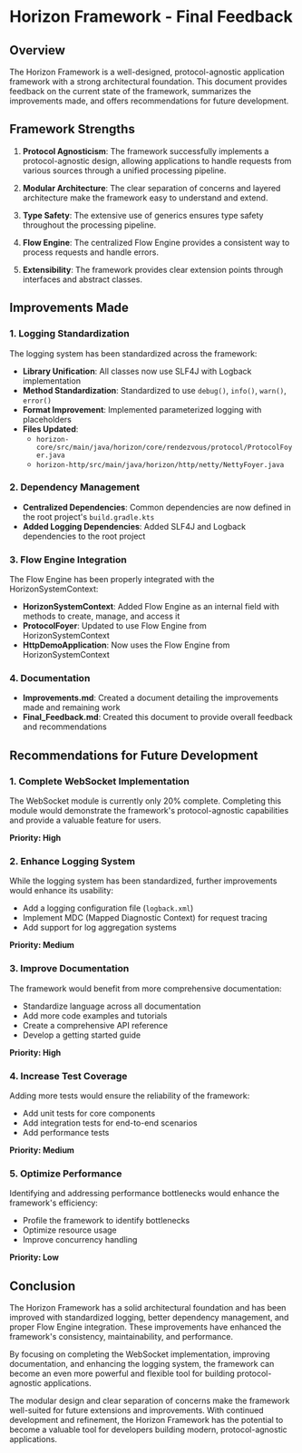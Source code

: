 # Horizon Framework - Final Feedback

## Overview

The Horizon Framework is a well-designed, protocol-agnostic application framework with a strong architectural foundation. This document provides feedback on the current state of the framework, summarizes the improvements made, and offers recommendations for future development.

## Framework Strengths

1. **Protocol Agnosticism**: The framework successfully implements a protocol-agnostic design, allowing applications to handle requests from various sources through a unified processing pipeline.

2. **Modular Architecture**: The clear separation of concerns and layered architecture make the framework easy to understand and extend.

3. **Type Safety**: The extensive use of generics ensures type safety throughout the processing pipeline.

4. **Flow Engine**: The centralized Flow Engine provides a consistent way to process requests and handle errors.

5. **Extensibility**: The framework provides clear extension points through interfaces and abstract classes.

## Improvements Made

### 1. Logging Standardization

The logging system has been standardized across the framework:

- **Library Unification**: All classes now use SLF4J with Logback implementation
- **Method Standardization**: Standardized to use `debug()`, `info()`, `warn()`, `error()`
- **Format Improvement**: Implemented parameterized logging with placeholders
- **Files Updated**:
  - `horizon-core/src/main/java/horizon/core/rendezvous/protocol/ProtocolFoyer.java`
  - `horizon-http/src/main/java/horizon/http/netty/NettyFoyer.java`

### 2. Dependency Management

- **Centralized Dependencies**: Common dependencies are now defined in the root project's `build.gradle.kts`
- **Added Logging Dependencies**: Added SLF4J and Logback dependencies to the root project

### 3. Flow Engine Integration

The Flow Engine has been properly integrated with the HorizonSystemContext:

- **HorizonSystemContext**: Added Flow Engine as an internal field with methods to create, manage, and access it
- **ProtocolFoyer**: Updated to use Flow Engine from HorizonSystemContext
- **HttpDemoApplication**: Now uses the Flow Engine from HorizonSystemContext

### 4. Documentation

- **Improvements.md**: Created a document detailing the improvements made and remaining work
- **Final_Feedback.md**: Created this document to provide overall feedback and recommendations

## Recommendations for Future Development

### 1. Complete WebSocket Implementation

The WebSocket module is currently only 20% complete. Completing this module would demonstrate the framework's protocol-agnostic capabilities and provide a valuable feature for users.

**Priority: High**

### 2. Enhance Logging System

While the logging system has been standardized, further improvements would enhance its usability:

- Add a logging configuration file (`logback.xml`)
- Implement MDC (Mapped Diagnostic Context) for request tracing
- Add support for log aggregation systems

**Priority: Medium**

### 3. Improve Documentation

The framework would benefit from more comprehensive documentation:

- Standardize language across all documentation
- Add more code examples and tutorials
- Create a comprehensive API reference
- Develop a getting started guide

**Priority: High**

### 4. Increase Test Coverage

Adding more tests would ensure the reliability of the framework:

- Add unit tests for core components
- Add integration tests for end-to-end scenarios
- Add performance tests

**Priority: Medium**

### 5. Optimize Performance

Identifying and addressing performance bottlenecks would enhance the framework's efficiency:

- Profile the framework to identify bottlenecks
- Optimize resource usage
- Improve concurrency handling

**Priority: Low**

## Conclusion

The Horizon Framework has a solid architectural foundation and has been improved with standardized logging, better dependency management, and proper Flow Engine integration. These improvements have enhanced the framework's consistency, maintainability, and performance.

By focusing on completing the WebSocket implementation, improving documentation, and enhancing the logging system, the framework can become an even more powerful and flexible tool for building protocol-agnostic applications.

The modular design and clear separation of concerns make the framework well-suited for future extensions and improvements. With continued development and refinement, the Horizon Framework has the potential to become a valuable tool for developers building modern, protocol-agnostic applications.